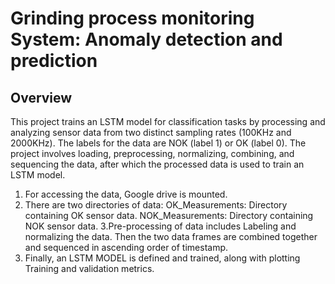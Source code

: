 # Grinding process monitoring System: Anomaly detection and prediction

## Overview

This project trains an LSTM model for classification tasks by processing and analyzing sensor data from two distinct sampling rates (100KHz and 2000KHz). The labels for the data are NOK (label 1) or OK (label 0). The project involves loading, preprocessing, normalizing, combining, and sequencing the data, after which the processed data is used to train an LSTM model.
1. For accessing the data, Google drive is mounted.
2. There are two directories of data: 
OK_Measurements: Directory containing OK sensor data.
NOK_Measurements: Directory containing NOK sensor data.
3.Pre-processing of data includes Labeling and normalizing the data. Then the two data frames are combined together and sequenced in ascending order of timestamp.
4. Finally, an LSTM MODEL is defined and trained, along with plotting Training and validation metrics.
